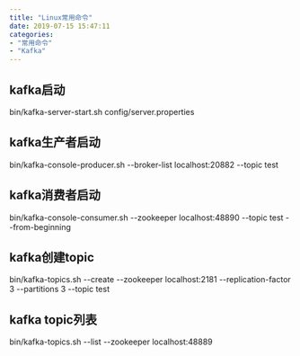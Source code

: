 ```yaml
---
title: "Linux常用命令"
date: 2019-07-15 15:47:11
categories:
- "常用命令"
- "Kafka"
---
```

## kafka启动
bin/kafka-server-start.sh config/server.properties

## kafka生产者启动
bin/kafka-console-producer.sh --broker-list localhost:20882 --topic test

## kafka消费者启动
bin/kafka-console-consumer.sh --zookeeper localhost:48890 --topic test --from-beginning

## kafka创建topic
bin/kafka-topics.sh --create --zookeeper localhost:2181 --replication-factor 3 --partitions 3 --topic test

## kafka topic列表
bin/kafka-topics.sh --list --zookeeper localhost:48889
